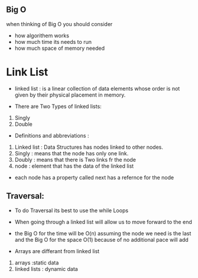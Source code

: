 ## Big O
when thinking of Big O you should consider 
- how algorithem works
- how much time its needs to run 
- how much space of memory needed


# Link List

- linked list : is a linear collection of data elements whose order is not given by their physical placement in memory.

- There are Two Types of linked lists: 
1. Singly
2. Double

- Definitions and abbreviations :
1. Linked list : Data Structures has nodes linked to other nodes.
2. Singly : means that the node has only one link.
3. Doubly : means that there is Two links fr the node 
4. node : element that has the data of the linked list 
   
- each node has a property called next has a refernce for the node 
  
## Traversal:

- To do Traversal its best to use the while Loops 
- When going through a linked list will allow us to move forward to the end 
- the Big O for the time  will be O(n) assuming the node we need is the last  and the Big O for the space O(1) because of no additional pace will add 


- Arrays are differant from linked list 
1. arrays :static data
2. linked lists : dynamic data